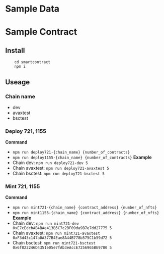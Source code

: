 # Sample Data

# Sample Contract
## Install
```
    cd smartcontract
    npm i
```
## Useage
### Chain name
* dev
* avaxtest
* bsctest

### Deploy 721, 1155
**Command**
* ```npm run deploy721-{chain_name} {number_of_contracts}```
* ```npm run deploy1155-{chain_name} {number_of_contracts}```
**Example**
* Chain dev:
    ```npm run deploy721-dev 5```
* Chain avaxtest:
    ```npm run deploy721-avaxtest 5```
* Chain bsctest:
    ```npm run deploy721-bsctest 5```

### Mint 721, 1155
**Command** 
* ```npm run mint721-{chain_name} {contract_address} {number_of_nfts}```
* ```npm run mint1155-{chain_name} {contract_address} {number_of_nfts}```
**Example**
* Chain dev: 
    ```npm run mint721-dev 0xE7cEdcbAB4BAe413B5C7c2BF09da9B7e7dd27775 5```
* Chain avaxtest:
        ```npm run mint721-avaxtest 0xF3d43c147a0A377B4Eae8A44B778b575C1b59d72 5```
* Chain bsctest:
    ```npm run mint721-bsctest 0x6f822246D4351e05e7fAb3eAccE7256965BE9780 5```
